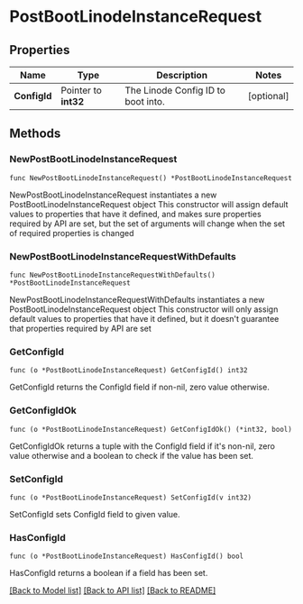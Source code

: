 # PostBootLinodeInstanceRequest

## Properties

Name | Type | Description | Notes
------------ | ------------- | ------------- | -------------
**ConfigId** | Pointer to **int32** | The Linode Config ID to boot into. | [optional] 

## Methods

### NewPostBootLinodeInstanceRequest

`func NewPostBootLinodeInstanceRequest() *PostBootLinodeInstanceRequest`

NewPostBootLinodeInstanceRequest instantiates a new PostBootLinodeInstanceRequest object
This constructor will assign default values to properties that have it defined,
and makes sure properties required by API are set, but the set of arguments
will change when the set of required properties is changed

### NewPostBootLinodeInstanceRequestWithDefaults

`func NewPostBootLinodeInstanceRequestWithDefaults() *PostBootLinodeInstanceRequest`

NewPostBootLinodeInstanceRequestWithDefaults instantiates a new PostBootLinodeInstanceRequest object
This constructor will only assign default values to properties that have it defined,
but it doesn't guarantee that properties required by API are set

### GetConfigId

`func (o *PostBootLinodeInstanceRequest) GetConfigId() int32`

GetConfigId returns the ConfigId field if non-nil, zero value otherwise.

### GetConfigIdOk

`func (o *PostBootLinodeInstanceRequest) GetConfigIdOk() (*int32, bool)`

GetConfigIdOk returns a tuple with the ConfigId field if it's non-nil, zero value otherwise
and a boolean to check if the value has been set.

### SetConfigId

`func (o *PostBootLinodeInstanceRequest) SetConfigId(v int32)`

SetConfigId sets ConfigId field to given value.

### HasConfigId

`func (o *PostBootLinodeInstanceRequest) HasConfigId() bool`

HasConfigId returns a boolean if a field has been set.


[[Back to Model list]](../README.md#documentation-for-models) [[Back to API list]](../README.md#documentation-for-api-endpoints) [[Back to README]](../README.md)


